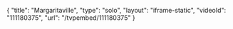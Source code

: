 {
    "title": "Margaritaville",
    "type": "solo",
    "layout": "iframe-static",
    "videoId": "111180375",
    "url": "\/tvpembed\/111180375"
}